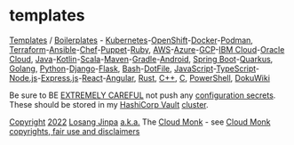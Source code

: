 # templates

[Templates](https://DevopsCloud.io/doku.php?id=Templates) / [Boilerplates](https://DevopsCloud.io/doku.php?id=Boilerplates) - [Kubernetes](https://DevopsCloud.io/doku.php?id=Kubernetes)-[OpenShift](https://DevopsCloud.io/doku.php?id=OpenShift)-[Docker](https://DevopsCloud.io/doku.php?id=Docker)-[Podman](https://DevopsCloud.io/doku.php?id=Podma), [Terraform](https://DevopsCloud.io/doku.php?id=Terraform)-[Ansible](https://DevopsCloud.io/doku.php?id=Ansible)-[Chef](https://DevopsCloud.io/doku.php?id=Chef)-[Puppet](https://DevopsCloud.io/doku.php?id=Puppet)-[Ruby](https://DevopsCloud.io/doku.php?id=Ruby), [AWS](https://DevopsCloud.io/doku.php?id=AWS)-[Azure](https://DevopsCloud.io/doku.php?id=Azure)-[GCP](https://DevopsCloud.io/doku.php?id=GCP)-[IBM Cloud](https://DevopsCloud.io/doku.php?id=IBM_Cloud)-[Oracle Cloud](https://DevopsCloud.io/doku.php?id=Oracle_Cloud), [Java](https://DevopsCloud.io/doku.php?id=Java)-[Kotlin](https://DevopsCloud.io/doku.php?id=Kotlin)-[Scala](https://DevopsCloud.io/doku.php?id=Scala)-[Maven](https://DevopsCloud.io/doku.php?id=Maven)-[Gradle](https://DevopsCloud.io/doku.php?id=Gradle)-[Android](https://DevopsCloud.io/doku.php?id=Android), [Spring Boot](https://DevopsCloud.io/doku.php?id=Spring_Boot)-[Quarkus](https://DevopsCloud.io/doku.php?id=Quarkus), [Golang](https://DevopsCloud.io/doku.php?id=Golang), [Python](https://DevopsCloud.io/doku.php?id=Python)-[Django](https://DevopsCloud.io/doku.php?id=Django)-[Flask](https://DevopsCloud.io/doku.php?id=Flask), [Bash](https://DevopsCloud.io/doku.php?id=Bash)-[DotFile](https://DevopsCloud.io/doku.php?id=DotFiles), [JavaScript](https://DevopsCloud.io/doku.php?id=JavaScript)-[TypeScript](https://DevopsCloud.io/doku.php?id=TypeScript)-[Node.js](https://DevopsCloud.io/doku.php?id=Node.js)-[Express.js](https://DevopsCloud.io/doku.php?id=Express.js)-[React](https://DevopsCloud.io/doku.php?id=React)-[Angular](https://DevopsCloud.io/doku.php?id=Angular), [Rust](https://DevopsCloud.io/doku.php?id=Rust), [C++](https://DevopsCloud.io/doku.php?id=C_plus_plus), [C](https://DevopsCloud.io/doku.php?id=C_language), [PowerShell](https://DevopsCloud.io/doku.php?id=PowerShell), [DokuWiki](https://DevopsCloud.io/doku.php?id=DokuWiki)


Be sure to BE [EXTREMELY CAREFUL](https://DevopsCloud.io/doku.php?id=extremely_careful) not push any [configuration secrets](https://DevopsCloud.io/doku.php?id=configuration%20secrets). These should be stored in my [HashiCorp Vault](https://DevopsCloud.io/doku.php?id=HashiCorp_Vault) [cluster](https://DevopsCloud.io/doku.php?id=HashiCorp_Vault_cluster).

[Copyright](https://DevopsCloud.io/doku.php?id=Copyright) [2022](https://DevopsCloud.io/doku.php?id=2022) [Losang Jinpa](https://DevopsCloud.io/doku.php?id=Losang_Jinpa) [a.k.a.](https://DevopsCloud.io/doku.php?id=a.k.a.) The [Cloud Monk](https://DevopsCloud.io/doku.php?id=Cloud_Monk) - see [Cloud Monk copyrights, fair use and disclaimers](https://DevopsCloud.io/doku.php?id=Footer_navbar)